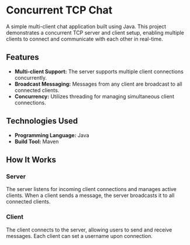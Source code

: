 # Concurrent TCP Chat

A simple multi-client chat application built using Java. This project demonstrates a concurrent TCP server and client setup, enabling multiple clients to connect and communicate with each other in real-time.

## Features

- **Multi-client Support:** The server supports multiple client connections concurrently.
- **Broadcast Messaging:** Messages from any client are broadcast to all connected clients.
- **Concurrency:** Utilizes threading for managing simultaneous client connections.

## Technologies Used

- **Programming Language:** Java
- **Build Tool:** Maven

## How It Works

### Server
The server listens for incoming client connections and manages active clients. When a client sends a message, the server broadcasts it to all connected clients.

### Client
The client connects to the server, allowing users to send and receive messages. Each client can set a username upon connection.



